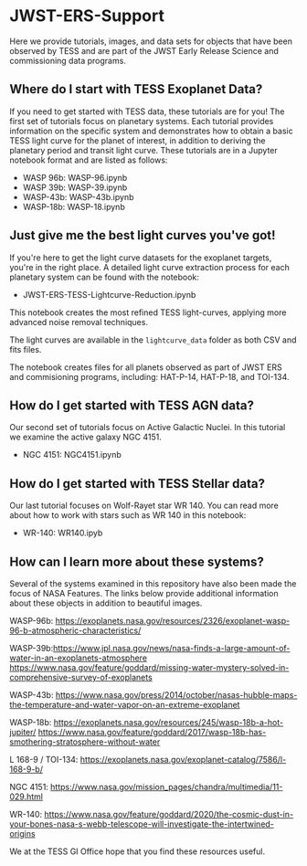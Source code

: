 # JWST-ERS-Support

Here we provide tutorials, images, and data sets for objects that have been observed by TESS and are part of the JWST Early Release Science and commissioning data programs. 

## Where do I start with TESS Exoplanet Data?

If you need to get started with TESS data, these tutorials are for you! The first set of tutorials focus on planetary systems. Each tutorial provides information on the specific system and demonstrates how to obtain a basic TESS light curve for the planet of interest, in addition to deriving the planetary period and transit light curve. These tutorials are in a Jupyter notebook format and are listed as follows:

- WASP 96b: WASP-96.ipynb 
- WASP 39b: WASP-39.ipynb
- WASP-43b: WASP-43b.ipynb
- WASP-18b: WASP-18.ipynb

## Just give me the best light curves you've got!

If you're here to get the light curve datasets for the exoplanet targets, you're in the right place. A detailed light curve extraction process for each planetary system can be found with the notebook:

- JWST-ERS-TESS-Lightcurve-Reduction.ipynb

This notebook creates the most refined TESS light-curves, applying more advanced noise removal techniques. 

The light curves are available in the `lightcurve_data` folder as both CSV and fits files. 

The notebook creates files for all planets observed as part of JWST ERS and commisioning programs, including: HAT-P-14, HAT-P-18, and TOI-134.

## How do I get started with TESS AGN data?

Our second set of tutorials focus on Active Galactic Nuclei. In this tutorial we examine the active galaxy NGC 4151.

- NGC 4151: NGC4151.ipynb

## How do I get started with TESS Stellar data?

Our last tutorial focuses on Wolf-Rayet star WR 140. You can read more about how to work with stars such as WR 140 in this notebook:

- WR-140: WR140.ipyb

## How can I learn more about these systems?

Several of the systems examined in this repository have also been made the focus of NASA Features. The links below provide additional information about these objects in addition to beautiful images.

WASP-96b: https://exoplanets.nasa.gov/resources/2326/exoplanet-wasp-96-b-atmospheric-characteristics/

WASP-39b:https://www.jpl.nasa.gov/news/nasa-finds-a-large-amount-of-water-in-an-exoplanets-atmosphere 
https://www.nasa.gov/feature/goddard/missing-water-mystery-solved-in-comprehensive-survey-of-exoplanets

WASP-43b: https://www.nasa.gov/press/2014/october/nasas-hubble-maps-the-temperature-and-water-vapor-on-an-extreme-exoplanet

WASP-18b: https://exoplanets.nasa.gov/resources/245/wasp-18b-a-hot-jupiter/
https://www.nasa.gov/feature/goddard/2017/wasp-18b-has-smothering-stratosphere-without-water

L 168-9 / TOI-134: https://exoplanets.nasa.gov/exoplanet-catalog/7586/l-168-9-b/

NGC 4151: https://www.nasa.gov/mission_pages/chandra/multimedia/11-029.html

WR-140: https://www.nasa.gov/feature/goddard/2020/the-cosmic-dust-in-your-bones-nasa-s-webb-telescope-will-investigate-the-intertwined-origins

We at the TESS GI Office hope that you find these resources useful.
